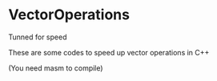 # VectorOperations
Tunned for speed

These are some codes to speed up vector operations in C++

(You need masm to compile)
